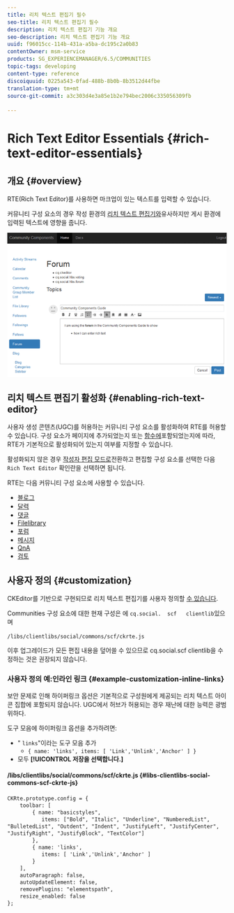 ```yaml
---
title: 리치 텍스트 편집기 필수
seo-title: 리치 텍스트 편집기 필수
description: 리치 텍스트 편집기 기능 개요
seo-description: 리치 텍스트 편집기 기능 개요
uuid: f96015cc-114b-431a-a5ba-dc195c2a0b83
contentOwner: msm-service
products: SG_EXPERIENCEMANAGER/6.5/COMMUNITIES
topic-tags: developing
content-type: reference
discoiquuid: 0225a543-0fad-488b-8b0b-8b3512d44fbe
translation-type: tm+mt
source-git-commit: a3c303d4e3a85e1b2e794bec2006c335056309fb

---
```



# Rich Text Editor Essentials {#rich-text-editor-essentials}

## 개요 {#overview}

RTE(Rich Text Editor)를 사용하면 마크업이 있는 텍스트를 입력할 수 있습니다.

커뮤니티 구성 요소의 경우 작성 환경의 [리치 텍스트 편집기와](../../help/sites-authoring/rich-text-editor.md)유사하지만 게시 환경에 입력된 텍스트에 영향을 줍니다.

![chlimage_1-410](assets/chlimage_1-410.png)

## 리치 텍스트 편집기 활성화 {#enabling-rich-text-editor}

사용자 생성 콘텐츠(UGC)를 허용하는 커뮤니티 구성 요소를 활성화하여 RTE를 허용할 수 있습니다. 구성 요소가 페이지에 추가되었는지 또는 [함수에](functions.md)포함되었는지에 따라, RTE가 기본적으로 활성화되어 있는지 여부를 지정할 수 있습니다.

활성화되지 않은 경우 [작성자 편집 모드로](sites-console.md#authoring-site-content)전환하고 편집할 구성 요소를 선택한 다음 `Rich Text Editor` 확인란을 선택하면 됩니다.

RTE는 다음 커뮤니티 구성 요소에 사용할 수 있습니다.

* [블로그](blog-feature.md)
* [달력](calendar.md)
* [댓글](comments.md)
* [Filelibrary](file-library.md)
* [포럼](forum.md)
* [메시지](configure-messaging.md)
* [QnA](working-with-qna.md)
* [검토](reviews.md)

## 사용자 정의 {#customization}

CKEditor를 기반으로 구현되므로 리치 텍스트 편집기를 사용자 정의할 [수 있습니다](https://www.ckeditor.com/).

Communities 구성 요소에 대한 현재 구성은 에 `cq.social.  scf   clientlib`있으며

`/libs/clientlibs/social/commons/scf/ckrte.js`

이후 업그레이드가 모든 편집 내용을 덮어쓸 수 있으므로 cq.social.scf clientlib을 수정하는 것은 권장되지 않습니다.

### 사용자 정의 예:인라인 링크 {#example-customization-inline-links}

보안 문제로 인해 하이퍼링크 옵션은 기본적으로 구성원에게 제공되는 리치 텍스트 아이콘 집합에 포함되지 않습니다. UGC에서 허브가 허용되는 경우 재난에 대한 능력은 광범위하다.

도구 모음에 하이퍼링크 옵션을 추가하려면:

* &quot; `links`&quot;이라는 도구 모음 추가
   * `{ name: 'links', items: [ 'Link','Unlink','Anchor' ] }`
* 모두 **[!UICONTROL 저장을 선택합니다.]**

#### /libs/clientlibs/social/commons/scf/ckrte.js {#libs-clientlibs-social-commons-scf-ckrte-js}

```
CKRte.prototype.config = {
    toolbar: [
        { name: "basicstyles",
           items: ["Bold", "Italic", "Underline", "NumberedList", "BulletedList", "Outdent", "Indent", "JustifyLeft", "JustifyCenter", "JustifyRight", "JustifyBlock", "TextColor"]
        },
        { name: 'links',
           items: [ 'Link','Unlink','Anchor' ]
        }
    ],
    autoParagraph: false,
    autoUpdateElement: false,
    removePlugins: "elementspath",
    resize_enabled: false
};
```

